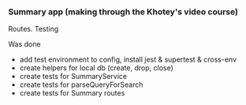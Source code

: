 ### Summary app (making through the Khotey's video course)

Routes. Testing

Was done

* add test environment to config, install jest & supertest & cross-env
* create helpers for local db (create, drop, close)
* create tests for SummaryService
* create tests for parseQueryForSearch
* create tests for Summary routes

